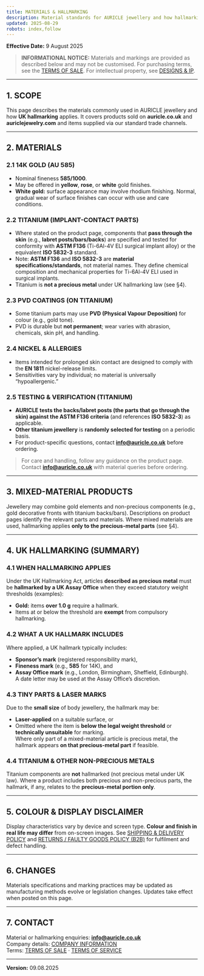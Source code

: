```yaml
---
title: MATERIALS & HALLMARKING
description: Material standards for AURICLE jewellery and how hallmarking is applied in the UK.
updated: 2025-08-29
robots: index,follow
---
```


<div className="information-page">

**Effective Date:** 9 August 2025

> **INFORMATIONAL NOTICE:** Materials and markings are provided as described below and may not be customised. For purchasing terms, see the [TERMS OF SALE](/terms-of-sale). For intellectual property, see [DESIGNS & IP](/designs-and-ip).

---

## 1. SCOPE

This page describes the materials commonly used in AURICLE jewellery and how **UK hallmarking** applies. It covers products sold on **auricle.co.uk** and **auriclejewelry.com** and items supplied via our standard trade channels.

---

## 2. MATERIALS

### 2.1 14K GOLD (AU 585)
- Nominal fineness **585/1000**.  
- May be offered in **yellow**, **rose**, or **white** gold finishes.  
- **White gold:** surface appearance may involve rhodium finishing. Normal, gradual wear of surface finishes can occur with use and care conditions.

### 2.2 TITANIUM (IMPLANT-CONTACT PARTS)
- Where stated on the product page, components that **pass through the skin** (e.g., **labret posts/bars/backs**) are specified and tested for conformity with **ASTM F136** (Ti-6Al-4V ELI surgical implant alloy) or the equivalent **ISO 5832-3** standard.  
- Note: **ASTM F136** and **ISO 5832-3** are **material specifications/standards**, not material names. They define chemical composition and mechanical properties for Ti-6Al-4V ELI used in surgical implants.  
- Titanium is **not a precious metal** under UK hallmarking law (see §4).

### 2.3 PVD COATINGS (ON TITANIUM)
- Some titanium parts may use **PVD (Physical Vapour Deposition)** for colour (e.g., gold tone).  
- PVD is durable but **not permanent**; wear varies with abrasion, chemicals, skin pH, and handling.

### 2.4 NICKEL & ALLERGIES
- Items intended for prolonged skin contact are designed to comply with the **EN 1811** nickel-release limits.  
- Sensitivities vary by individual; no material is universally “hypoallergenic.”

### 2.5 TESTING & VERIFICATION (TITANIUM)
- **AURICLE tests the backs/labret posts (the parts that go through the skin) against the ASTM F136 criteria** (and references **ISO 5832-3**) as applicable.  
- **Other titanium jewellery** is **randomly selected for testing** on a periodic basis.  
- For product-specific questions, contact **info@auricle.co.uk** before ordering.

> For care and handling, follow any guidance on the product page. Contact **info@auricle.co.uk** with material queries before ordering.

---

## 3. MIXED-MATERIAL PRODUCTS

Jewellery may combine gold elements and non-precious components (e.g., gold decorative fronts with titanium backs/bars). Descriptions on product pages identify the relevant parts and materials. Where mixed materials are used, hallmarking applies **only to the precious-metal parts** (see §4).

---

## 4. UK HALLMARKING (SUMMARY)

### 4.1 WHEN HALLMARKING APPLIES
Under the UK Hallmarking Act, articles **described as precious metal** must be **hallmarked by a UK Assay Office** when they exceed statutory weight thresholds (examples):
- **Gold:** items **over 1.0 g** require a hallmark.  
- Items at or below the threshold are **exempt** from compulsory hallmarking.

### 4.2 WHAT A UK HALLMARK INCLUDES
Where applied, a UK hallmark typically includes:
- **Sponsor’s mark** (registered responsibility mark),  
- **Fineness mark** (e.g., **585** for 14K), and  
- **Assay Office mark** (e.g., London, Birmingham, Sheffield, Edinburgh).  
A date letter may be used at the Assay Office’s discretion.

### 4.3 TINY PARTS & LASER MARKS
Due to the **small size** of body jewellery, the hallmark may be:
- **Laser-applied** on a suitable surface, or  
- Omitted where the item is **below the legal weight threshold** or **technically unsuitable** for marking.  
Where only part of a mixed-material article is precious metal, the hallmark appears **on that precious-metal part** if feasible.

### 4.4 TITANIUM & OTHER NON-PRECIOUS METALS
Titanium components are **not** hallmarked (not precious metal under UK law). Where a product includes both precious and non-precious parts, the hallmark, if any, relates to the **precious-metal portion only**.

---

## 5. COLOUR & DISPLAY DISCLAIMER

Display characteristics vary by device and screen type. **Colour and finish in real life may differ** from on-screen images. See [SHIPPING & DELIVERY POLICY](/shipping-policy) and [RETURNS / FAULTY GOODS POLICY (B2B)](/returns-policy) for fulfilment and defect handling.

---

## 6. CHANGES

Materials specifications and marking practices may be updated as manufacturing methods evolve or legislation changes. Updates take effect when posted on this page.

---

## 7. CONTACT

Material or hallmarking enquiries: **info@auricle.co.uk**  
Company details: [COMPANY INFORMATION](/company-information)  
Terms: [TERMS OF SALE](/terms-of-sale) · [TERMS OF SERVICE](/terms-of-service)

---

**Version:** 09.08.2025

</div>